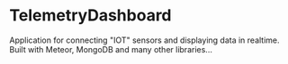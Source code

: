 # TelemetryDashboard
Application for connecting "IOT" sensors and displaying data in realtime.
Built with Meteor, MongoDB and many other libraries...
